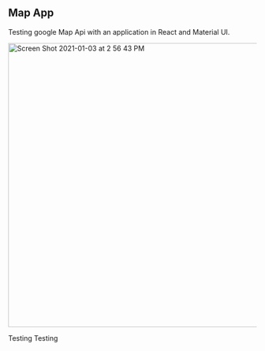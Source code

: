 ## Map App

Testing google Map Api with an application in React and Material UI.

<img width="576" alt="Screen Shot 2021-01-03 at 2 56 43 PM" src="https://user-images.githubusercontent.com/63755457/103490918-f5ab1400-4dd3-11eb-91fe-51665de31cc8.png">

Testing Testing
